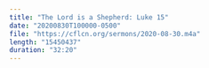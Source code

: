 ```yaml
---
title: "The Lord is a Shepherd: Luke 15"
date: "20200830T100000-0500"
file: "https://cflcn.org/sermons/2020-08-30.m4a"
length: "15450437"
duration: "32:20"
---
```

